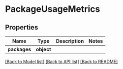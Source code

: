 # PackageUsageMetrics

## Properties
Name | Type | Description | Notes
------------ | ------------- | ------------- | -------------
**packages** | **object** |  | 

[[Back to Model list]](../README.md#documentation-for-models) [[Back to API list]](../README.md#documentation-for-api-endpoints) [[Back to README]](../README.md)


